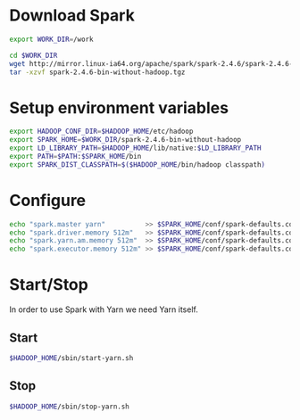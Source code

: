 # Download Spark

```bash
export WORK_DIR=/work

cd $WORK_DIR
wget http://mirror.linux-ia64.org/apache/spark/spark-2.4.6/spark-2.4.6-bin-without-hadoop.tgz
tar -xzvf spark-2.4.6-bin-without-hadoop.tgz
```

# Setup environment variables

```bash
export HADOOP_CONF_DIR=$HADOOP_HOME/etc/hadoop
export SPARK_HOME=$WORK_DIR/spark-2.4.6-bin-without-hadoop
export LD_LIBRARY_PATH=$HADOOP_HOME/lib/native:$LD_LIBRARY_PATH
export PATH=$PATH:$SPARK_HOME/bin
export SPARK_DIST_CLASSPATH=$($HADOOP_HOME/bin/hadoop classpath)
```

# Configure

```bash
echo "spark.master yarn"          >> $SPARK_HOME/conf/spark-defaults.conf
echo "spark.driver.memory 512m"   >> $SPARK_HOME/conf/spark-defaults.conf
echo "spark.yarn.am.memory 512m"  >> $SPARK_HOME/conf/spark-defaults.conf
echo "spark.executor.memory 512m" >> $SPARK_HOME/conf/spark-defaults.conf
```

# Start/Stop

In order to use Spark with Yarn we need Yarn itself.

## Start

```bash
$HADOOP_HOME/sbin/start-yarn.sh
```

## Stop

```bash
$HADOOP_HOME/sbin/stop-yarn.sh
```

